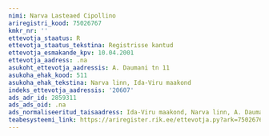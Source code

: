 ```yaml
---
nimi: Narva Lasteaed Cipollino
ariregistri_kood: 75026767
kmkr_nr: ''
ettevotja_staatus: R
ettevotja_staatus_tekstina: Registrisse kantud
ettevotja_esmakande_kpv: 10.04.2001
ettevotja_aadress: .na
asukoht_ettevotja_aadressis: A. Daumani tn 11
asukoha_ehak_kood: 511
asukoha_ehak_tekstina: Narva linn, Ida-Viru maakond
indeks_ettevotja_aadressis: '20607'
ads_adr_id: 2859311
ads_ads_oid: .na
ads_normaliseeritud_taisaadress: Ida-Viru maakond, Narva linn, A. Daumani tn 11
teabesysteemi_link: https://ariregister.rik.ee/ettevotja.py?ark=75026767&ref=rekvisiidid
---
```

